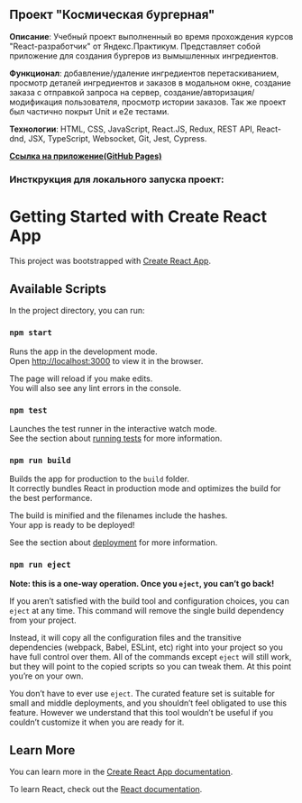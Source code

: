 ## **Проект** **"Космическая бургерная"**

**Описание**: Учебный проект выполненный во время прохождения курсов "React-разработчик" от Яндекс.Практикум. Представляет собой приложение для создания бургеров из вымышленных ингредиентов.

**Функционал**: добавление/удаление ингредиентов перетаскиванием, просмотр деталей ингредиентов и заказов в модальном окне, создание заказа с отправкой запроса на сервер, создание/авторизация/модификация пользователя, просмотр истории заказов. Так же проект был частично покрыт Unit и e2e тестами.

**Технологии**: HTML, CSS, JavaScript, React.JS, Redux, REST API, React-dnd, JSX, TypeScript, Websocket, Git, Jest, Cypress.


**[Ссылка на приложение(GitHub Pages)](https://cipher24.github.io/stellarBurgers/)**

### Инсткрукция для локального запуска проект:

# Getting Started with Create React App

This project was bootstrapped with [Create React App](https://github.com/facebook/create-react-app).

## Available Scripts

In the project directory, you can run:

### `npm start`

Runs the app in the development mode.\
Open [http://localhost:3000](http://localhost:3000) to view it in the browser.

The page will reload if you make edits.\
You will also see any lint errors in the console.

### `npm test`

Launches the test runner in the interactive watch mode.\
See the section about [running tests](https://facebook.github.io/create-react-app/docs/running-tests) for more information.

### `npm run build`

Builds the app for production to the `build` folder.\
It correctly bundles React in production mode and optimizes the build for the best performance.

The build is minified and the filenames include the hashes.\
Your app is ready to be deployed!

See the section about [deployment](https://facebook.github.io/create-react-app/docs/deployment) for more information.

### `npm run eject`

**Note: this is a one-way operation. Once you `eject`, you can’t go back!**

If you aren’t satisfied with the build tool and configuration choices, you can `eject` at any time. This command will remove the single build dependency from your project.

Instead, it will copy all the configuration files and the transitive dependencies (webpack, Babel, ESLint, etc) right into your project so you have full control over them. All of the commands except `eject` will still work, but they will point to the copied scripts so you can tweak them. At this point you’re on your own.

You don’t have to ever use `eject`. The curated feature set is suitable for small and middle deployments, and you shouldn’t feel obligated to use this feature. However we understand that this tool wouldn’t be useful if you couldn’t customize it when you are ready for it.

## Learn More

You can learn more in the [Create React App documentation](https://facebook.github.io/create-react-app/docs/getting-started).

To learn React, check out the [React documentation](https://reactjs.org/).
